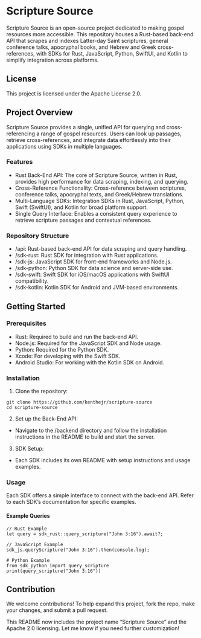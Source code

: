 # Scripture Source

Scripture Source is an open-source project dedicated to making gospel resources more accessible. This repository houses a Rust-based back-end API that scrapes and indexes Latter-day Saint scriptures, general conference talks, apocryphal books, and Hebrew and Greek cross-references, with SDKs for Rust, JavaScript, Python, SwiftUI, and Kotlin to simplify integration across platforms.

## License

This project is licensed under the Apache License 2.0.

## Project Overview

Scripture Source provides a single, unified API for querying and cross-referencing a range of gospel resources. Users can look up passages, retrieve cross-references, and integrate data effortlessly into their applications using SDKs in multiple languages.

### Features

- Rust Back-End API: The core of Scripture Source, written in Rust, provides high performance for data scraping, indexing, and querying.
- Cross-Reference Functionality: Cross-reference between scriptures, conference talks, apocryphal texts, and Greek/Hebrew translations.
- Multi-Language SDKs: Integration SDKs in Rust, JavaScript, Python, Swift (SwiftUI), and Kotlin for broad platform support.
- Single Query Interface: Enables a consistent query experience to retrieve scripture passages and contextual references.

### Repository Structure

- /api: Rust-based back-end API for data scraping and query handling.
- /sdk-rust: Rust SDK for integration with Rust applications.
- /sdk-js: JavaScript SDK for front-end frameworks and Node.js.
- /sdk-python: Python SDK for data science and server-side use.
- /sdk-swift: Swift SDK for iOS/macOS applications with SwiftUI compatibility.
- /sdk-kotlin: Kotlin SDK for Android and JVM-based environments.

## Getting Started

### Prerequisites

- Rust: Required to build and run the back-end API.
- Node.js: Required for the JavaScript SDK and Node usage.
- Python: Required for the Python SDK.
- Xcode: For developing with the Swift SDK.
- Android Studio: For working with the Kotlin SDK on Android.

### Installation

1. Clone the repository:

```
git clone https://github.com/kenthejr/scripture-source
cd scripture-source
```

2. Set up the Back-End API:

- Navigate to the /backend directory and follow the installation instructions in the README to build and start the server.

3. SDK Setup:

- Each SDK includes its own README with setup instructions and usage examples.

### Usage

Each SDK offers a simple interface to connect with the back-end API. Refer to each SDK’s documentation for specific examples.

#### Example Queries

```
// Rust Example
let query = sdk_rust::query_scripture("John 3:16").await?;
```

```
// JavaScript Example
sdk_js.queryScripture("John 3:16").then(console.log);
```

```
# Python Example
from sdk_python import query_scripture
print(query_scripture("John 3:16"))
```

## Contribution

We welcome contributions! To help expand this project, fork the repo, make your changes, and submit a pull request.

This README now includes the project name “Scripture Source” and the Apache 2.0 licensing. Let me know if you need further customization!
